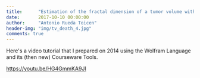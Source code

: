 ```yaml
---
title:      "Estimation of the fractal dimension of a tumor volume with 3D box counting"
date:       2017-10-10 00:00:00
author:     "Antonio Rueda Toicen"
header-img: "img/tv_death_4.jpg"
comments: true
---
```


Here's a video tutorial that I prepared on 2014 using the Wolfram Language and its 
(then new) Courseware Tools. 

<https://youtu.be/HG4GmmKA9JI>
